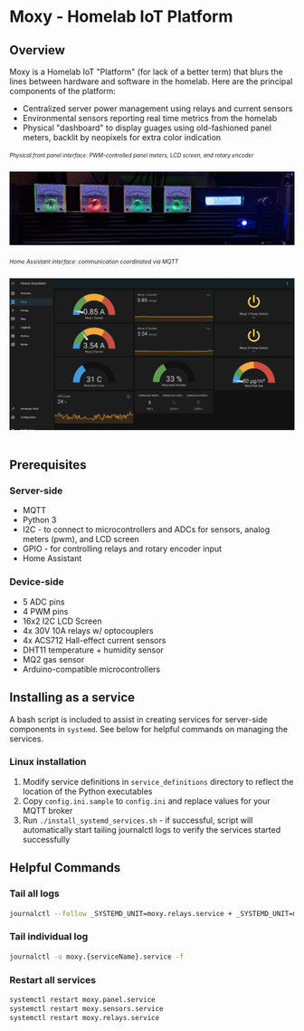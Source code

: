 # Moxy - Homelab IoT Platform
## Overview
Moxy is a Homelab IoT "Platform" (for lack of a better term) that blurs the lines between hardware and software in the homelab. Here are the principal components of the platform:
* Centralized server power management using relays and current sensors
* Environmental sensors reporting real time metrics from the homelab
* Physical "dashboard" to display guages using old-fashioned panel meters, backlit by neopixels for extra color indication

<sub><sup>*Physical front panel interface: PWM-controlled panel meters, LCD screen, and rotary encoder*</sup></sub>
<br><br>
![Physical panel meters and LCD/rotary encoder interface](./resources/panel.jpg)
<br><br>
<sub><sup>*Home Assistant interface: communication coordinated via MQTT*</sup></sub>
<br><br>
![Moxy Home Assistant Dashboard Screenshot](./resources/homeassistant-screenshot.png)
<br><br>

## Prerequisites
### Server-side
* MQTT
* Python 3
* I2C - to connect to microcontrollers and ADCs for sensors, analog meters (pwm), and LCD screen
* GPIO - for controlling relays and rotary encoder input
* Home Assistant

### Device-side
* 5 ADC pins
* 4 PWM pins
* 16x2 I2C LCD Screen
* 4x 30V 10A relays w/ optocouplers
* 4x ACS712 Hall-effect current sensors
* DHT11 temperature + humidity sensor
* MQ2 gas sensor
* Arduino-compatible microcontrollers

## Installing as a service
A bash script is included to assist in creating services for server-side components in ````systemd````. See below for helpful commands on managing the services.

### Linux installation
1. Modify service definitions in ````service_definitions```` directory to reflect the location of the Python executables
2. Copy ````config.ini.sample```` to ````config.ini```` and replace values for your MQTT broker
3. Run ````./install_systemd_services.sh```` - if successful, script will automatically start tailing journalctl logs to verify the services started successfully

## Helpful Commands
### Tail all logs
```bash
journalctl --follow _SYSTEMD_UNIT=moxy.relays.service + _SYSTEMD_UNIT=moxy.sensors.service + _SYSTEMD_UNIT=moxy.panel.service
```

### Tail individual log
```bash
journalctl -u moxy.{serviceName}.service -f
```

### Restart all services
```
systemctl restart moxy.panel.service
systemctl restart moxy.sensors.service
systemctl restart moxy.relays.service
```